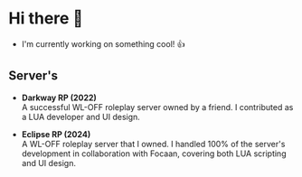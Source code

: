 # Hi there 👋

- I'm currently working on something cool! 👍

## Server's
- **Darkway RP (2022)**  
  A successful WL-OFF roleplay server owned by a friend. I contributed as a LUA developer and UI design.

- **Eclipse RP (2024)**  
  A WL-OFF roleplay server that I owned. I handled 100% of the server's development in collaboration with Focaan, covering both LUA scripting and UI design.
